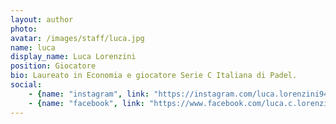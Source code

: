 ```yaml
---
layout: author
photo: 
avatar: /images/staff/luca.jpg
name: luca
display_name: Luca Lorenzini
position: Giocatore
bio: Laureato in Economia e giocatore Serie C Italiana di Padel.
social:
    - {name: "instagram", link: "https://instagram.com/luca.lorenzini94/"}
    - {name: "facebook", link: "https://www.facebook.com/luca.c.lorenzini"}
---
```

